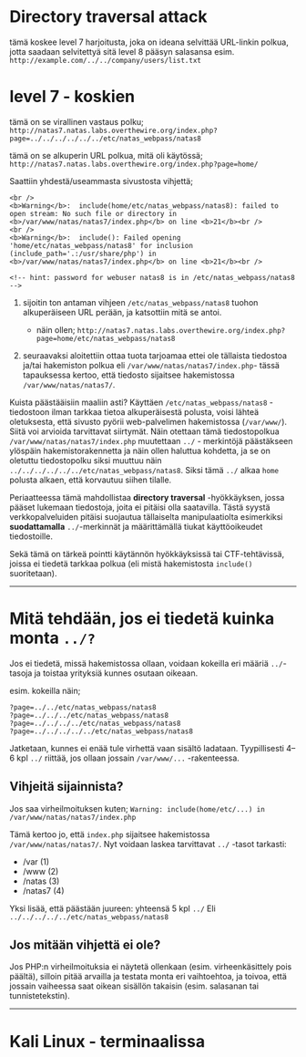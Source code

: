 # Directory traversal attack

tämä koskee level 7 harjoitusta, joka on ideana selvittää URL-linkin polkua, jotta saadaan selvitettyä sitä level 8 pääsyn salasansa esim. `http://example.com/../../company/users/list.txt`

# level 7 - koskien

tämä on se virallinen vastaus polku; `http://natas7.natas.labs.overthewire.org/index.php?page=../../../../../../etc/natas_webpass/natas8` 

tämä on se alkuperin URL polkua, mitä oli käytössä; `http://natas7.natas.labs.overthewire.org/index.php?page=home/`

Saattiin yhdestä/useammasta sivustosta vihjettä;
```
<br />
<b>Warning</b>:  include(home/etc/natas_webpass/natas8): failed to open stream: No such file or directory in <b>/var/www/natas/natas7/index.php</b> on line <b>21</b><br />
<br />
<b>Warning</b>:  include(): Failed opening 'home/etc/natas_webpass/natas8' for inclusion (include_path='.:/usr/share/php') in <b>/var/www/natas/natas7/index.php</b> on line <b>21</b><br />

<!-- hint: password for webuser natas8 is in /etc/natas_webpass/natas8 -->

```

1. sijoitin ton antaman vihjeen `/etc/natas_webpass/natas8` tuohon alkuperäiseen URL perään, ja katsottiin mitä se antoi.
   - näin ollen; `http://natas7.natas.labs.overthewire.org/index.php?page=home/etc/natas_webpass/natas8`

2. seuraavaksi aloitettiin ottaa tuota tarjoamaa ettei ole tällaista tiedostoa ja/tai hakemiston polkua eli `/var/www/natas/natas7/index.php`- tässä tapauksessa kertoo, että tiedosto sijaitsee hakemistossa `/var/www/natas/natas7/`.

Kuista päästääisiin maaliin asti? Käyttäen `/etc/natas_webpass/natas8` -tiedostoon ilman tarkkaa tietoa alkuperäisestä polusta, voisi lähteä oletuksesta, että sivusto pyörii web-palvelimen hakemistossa (`/var/www/`). Siitä voi arvioida tarvittavat siirtymät. Näin otettaan tämä tiedostopolkua `/var/www/natas/natas7/index.php` muutettaan `../` - merkintöjä päästäkseen ylöspäin hakemistorakennetta ja näin ollen haluttua kohdetta, ja se on oletuttu tiedostopolku siksi muuttuu näin `../../../../../../etc/natas_webpass/natas8`. Siksi tämä `../` alkaa `home` polusta alkaen, että korvautuu siihen tilalle.


Periaatteessa tämä mahdollistaa **directory traversal** -hyökkäyksen, jossa pääset lukemaan tiedostoja, joita ei pitäisi olla saatavilla. Tästä syystä verkkopalveluiden pitäisi suojautua tällaiselta manipulaatiolta esimerkiksi **suodattamalla** `../`-merkinnät ja määrittämällä tiukat käyttöoikeudet tiedostoille.

Sekä tämä on tärkeä pointti käytännön hyökkäyksissä tai CTF-tehtävissä, joissa ei tiedetä tarkkaa polkua (eli mistä hakemistosta `include()` suoritetaan). 

---

# Mitä tehdään, jos ei tiedetä kuinka monta `../?`

Jos ei tiedetä, missä hakemistossa ollaan, voidaan kokeilla eri määriä `../`-tasoja ja toistaa yrityksiä kunnes osutaan oikeaan.

esim. kokeilla näin; 
```
?page=../../etc/natas_webpass/natas8
?page=../../../etc/natas_webpass/natas8
?page=../../../../etc/natas_webpass/natas8
?page=../../../../../etc/natas_webpass/natas8
```

Jatketaan, kunnes ei enää tule virhettä vaan sisältö ladataan. Tyypillisesti 4–6 kpl `../` riittää, jos ollaan jossain `/var/www/...` -rakenteessa.


## Vihjeitä sijainnista?

Jos saa virheilmoituksen kuten; `Warning: include(home/etc/...) in /var/www/natas/natas7/index.php`

Tämä kertoo jo, että `index.php` sijaitsee hakemistossa `/var/www/natas/natas7/`. Nyt voidaan laskea tarvittavat `../` -tasot tarkasti:

- /var (1)
- /www (2)
- /natas (3)
- /natas7 (4)

Yksi lisää, että päästään juureen: yhteensä 5 kpl `../`
Eli `../../../../../etc/natas_webpass/natas8`


## Jos mitään vihjettä ei ole?
Jos PHP:n virheilmoituksia ei näytetä ollenkaan (esim. virheenkäsittely pois päältä), silloin pitää arvailla ja testata monta eri vaihtoehtoa, ja toivoa, että jossain vaiheessa saat oikean sisällön takaisin (esim. salasanan tai tunnistetekstin).

---

# Kali Linux - terminaalissa 



